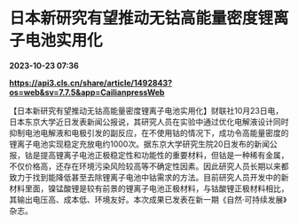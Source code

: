 # 日本新研究有望推动无钴高能量密度锂离子电池实用化

**2023-10-23 07:36**

**https://api3.cls.cn/share/article/1492843?os=web&sv=7.7.5&app=CailianpressWeb**

【日本新研究有望推动无钴高能量密度锂离子电池实用化】财联社10月23日电，日本东京大学近日发表新闻公报说，其研究人员在实验中通过优化电解液设计同时抑制电池电解液和电极引发的副反应，在不使用钴的情况下，成功令高能量密度的锂离子电池实现稳定充放电约1000次。据东京大学研究生院20日发布的新闻公报，钴是提高锂离子电池正极稳定性和功能性的重要材料，但钴是一种稀有金属，不仅价格高，还存在环境污染风险较高等不确定性因素。因此研究人员长期以来都致力于找到能降低甚至去除锂离子电池中钴需求的方法。目前研究人员开发中的新材料里面，镍锰酸锂是较有前景的锂离子电池正极材料，与钴酸锂正极材料相比，其输出电压高、成本低、环境友好。本次成果已发表在新一期《自然·可持续发展》杂志。